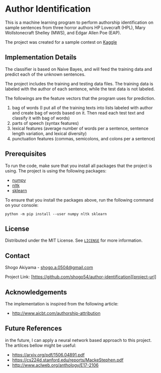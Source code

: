 # Author Identification

This is a machine learning program to perform authorship identification on sample sentences from three horror authors HP Lovecraft (HPL), Mary Wollstonecraft Shelley (MWS), and Edgar Allen Poe (EAP).

The project was created for a sample contest on [Kaggle](https://www.kaggle.com/c/spooky-author-identification)



<!-- implementation details -->
## Implementation Details

The classifier is based on Naive Bayes, and will feed the training data and predict each of the unknown sentences.

The project includes the training and testing data files. 
The training data is labeled with the author of each sentence, while the test data is not labeled.

The followings are the feature vectors that the program uses for prediction.
1. bag of words (I put all of the training texts into lists labeled with author and create bag of words based on it. Then read each test text and classify it with bag of words)
2. parts of speech (syntax features)
3. lexical features (average number of words per a sentence, sentence length variation, and lexical diversity)
4. punctuation features  (commas, semicolons, and colons per a sentence)



<!-- Prerequisites -->
## Prerequisites

To run the code, make sure that you install all packages that the project is using. The project is using the following packages: 
- [numpy][numpy-url]
- [nltk][nltk-url]
- [sklearn][sklearn-url]

To ensure that you install the packages above, run the following command on your console: 

```python -m pip install --user numpy nltk sklearn```



<!-- LICENSE -->
## License

Distributed under the MIT License. See [`LICENSE`][license-url] for more information.



<!-- CONTACT -->
## Contact

Shogo Akiyama - shogo.a.0504@gmail.com

Project Link: [https://github.com/shogo54/author-identification][project-url]



<!-- Acknowledgements -->
## Acknowledgements

The implementation is inspired from the following article:<br/>
- http://www.aicbt.com/authorship-attribution



<!-- Future References -->
## Future References

in the future, I can apply a neural network based approach to this project. 
The artilces bellow might be useful:<br/>
- https://arxiv.org/pdf/1506.04891.pdf
- https://cs224d.stanford.edu/reports/MackeStephen.pdf
- http://www.aclweb.org/anthology/E17-2106



<!-- MARKDOWN LINKS & IMAGES -->
[project-url]: https://github.com/shogo54/author-identification/
[license-url]: LICENSE
[numpy-url]: https://numpy.org/
[sklearn-url]: https://scikit-learn.org/
[nltk-url]: https://www.nltk.org/
